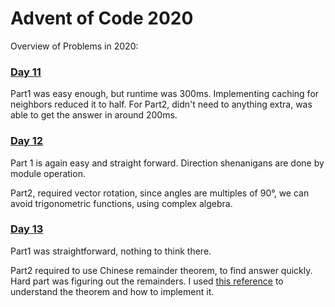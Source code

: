# Advent of Code 2020

Overview of Problems in 2020:

### [Day 11](day11/solution.py)

Part1 was easy enough, but runtime was 300ms. Implementing caching for neighbors reduced it to half.
For Part2, didn't need to anything extra, was able to get the answer in around 200ms.

### [Day 12](day12/solution.py)

Part 1 is again easy and straight forward. Direction shenanigans are done by module operation.

Part2, required vector rotation, since angles are multiples of 90°, we can avoid trigonometric functions, using complex algebra.

### [Day 13](day12/solution.py)

Part1 was straightforward, nothing to think there.

Part2 required to use Chinese remainder theorem, to find answer quickly. Hard part was figuring out the remainders. I used [this reference](https://www.geeksforgeeks.org/implementation-of-chinese-remainder-theorem-inverse-modulo-based-implementation/) to understand the theorem and how to implement it.
